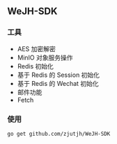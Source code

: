 ## WeJH-SDK

### 工具

- AES 加密解密
- MinIO 对象服务操作
- Redis 初始化
- 基于 Redis 的 Session 初始化
- 基于 Redis 的 Wechat 初始化
- 邮件功能
- Fetch

### 使用

```
go get github.com/zjutjh/WeJH-SDK
```
